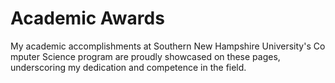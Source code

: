 # Academic Awards
My academic accomplishments at Southern New Hampshire University's Computer Science program are proudly showcased on these pages, underscoring my dedication and competence in the field.

#
